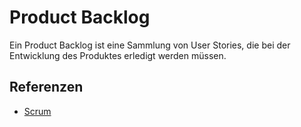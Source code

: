 # Product Backlog

Ein Product Backlog ist eine Sammlung von User Stories, die bei der Entwicklung
des Produktes erledigt werden müssen.

## Referenzen
- [Scrum](dj7m.md)

